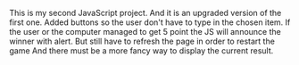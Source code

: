 This is my second JavaScript project.
And it is an upgraded version of the first one.
Added buttons so the user don't have to type in the chosen item.
If the user or the computer managed to get 5 point the JS will announce the winner with alert.
But still have to refresh the page in order to restart the game
And there must be a more fancy way to display the current result.

